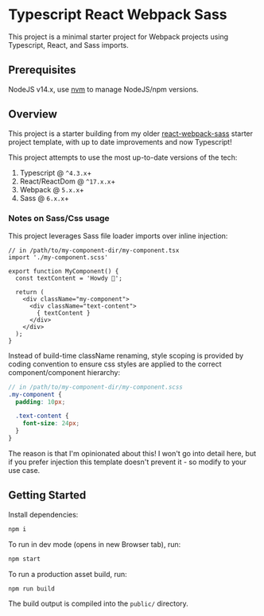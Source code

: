 # Typescript React Webpack Sass

This project is a minimal starter project for Webpack projects using Typescript, React, and Sass imports.

## Prerequisites

NodeJS v14.x, use [nvm](https://github.com/nvm-sh/nvm) to manage NodeJS/npm versions.

## Overview

This project is a starter building from my older [react-webpack-sass](https://github.com/EagleLizard/react-webpack-sass) starter project template, with up to date improvements and now Typescript!

This project attempts to use the most up-to-date versions of the tech:

1. Typescript @ `^4.3.x`+
2. React/ReactDom @ `^17.x.x`+
3. Webpack @ `5.x.x`+
4. Sass @ `6.x.x`+

### Notes on Sass/Css usage
This project leverages Sass file loader imports over inline injection:
```tsx
// in /path/to/my-component-dir/my-component.tsx
import './my-component.scss'

export function MyComponent() {
  const textContent = 'Howdy 🤠';

  return (
    <div className="my-component">
      <div className="text-content">
        { textContent }
      </div>
    </div>
  );
}
```

Instead of build-time className renaming, style scoping is provided by coding convention to ensure css styles are applied to the correct component/component hierarchy:
```scss
// in /path/to/my-component-dir/my-component.scss
.my-component {
  padding: 10px;

  .text-content {
    font-size: 24px;
  }
}
```

The reason is that I'm opinionated about this! I won't go into detail here, but if you prefer injection this template doesn't prevent it - so modify to your use case.

## Getting Started

Install dependencies:
```sh
npm i
```
To run in dev mode (opens in new Browser tab), run:
```sh
npm start
```
To run a production asset build, run:
```sh
npm run build
```
The build output is compiled into the `public/` directory.